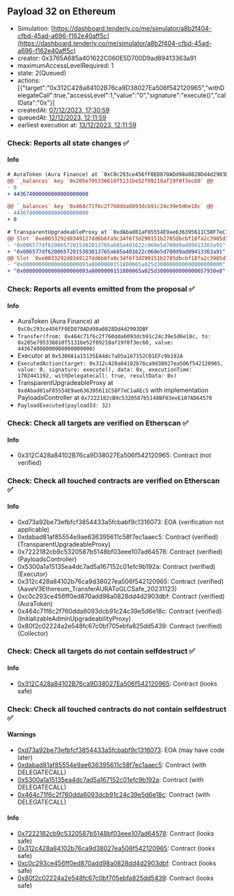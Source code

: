 ## Payload 32 on Ethereum

- Simulation: [https://dashboard.tenderly.co/me/simulator/a8b2f404-cfbd-45ad-a696-f162e40aff5c](https://dashboard.tenderly.co/me/simulator/a8b2f404-cfbd-45ad-a696-f162e40aff5c)
- creator: 0x3765A685a401622C060E5D700D9ad89413363a91
- maximumAccessLevelRequired: 1
- state: 2(Queued)
- actions: [{"target":"0x312C428a84102B76ca9D38027Ea506f542120965","withDelegateCall":true,"accessLevel":1,"value":"0","signature":"execute()","callData":"0x"}]
- createdAt: [07/12/2023, 17:30:59](https://etherscan.io/tx/0x0cb04d9bbc11685c473d7fcda12ef6053e1ced457aa002254b9e0284da860753)
- queuedAt: [12/12/2023, 12:11:59](https://etherscan.io/tx/0x01727b7a82880b52baa5c69c015255118d6905c3ceba143306dad99fe3c5ad18)
- earliest execution at: [13/12/2023, 12:11:59](https://www.epochconverter.com/countdown?q=1702469519)

### Check: Reports all state changes :white_check_mark:

#### Info


```diff
# AuraToken (Aura Finance) at `0xC0c293ce456fF0ED870ADd98a0828Dd4d2903DBF`
@@ `_balances` key `0x205e795336610f5131be52f09218af19f0f3ec60` @@
- 0
+ 443674000000000000000000

@@ `_balances` key `0x464c71f6c2f760dda6093dcb91c24c39e5d6e18c` @@
- 443674000000000000000000
+ 0

```

```diff
# TransparentUpgradeableProxy at `0xdAbad81aF85554E9ae636395611C58F7eC1aAEc5` with implementation PayloadsController at `0x7222182cB9c5320587b5148BF03eeE107AD64578`
@@ Slot `0xe0033292d8349127dd6b6fa9c34f6f3d290151b2785dbcbf18fa2c3985d1f743` @@
- "0x006577df62006572015302013765a685a401622c060e5d700d9ad89413363a91"
+ "0x006577df62006572015303013765a685a401622c060e5d700d9ad89413363a91"
@@ Slot `0xe0033292d8349127dd6b6fa9c34f6f3d290151b2785dbcbf18fa2c3985d1f744` @@
- "0x000000000000000000093a8000000151800065a025d300000000000000000000"
+ "0x000000000000000000093a8000000151800065a025d3000000000000657930e8"
```


### Check: Reports all events emitted from the proposal :white_check_mark:

#### Info

- AuraToken (Aura Finance) at `0xC0c293ce456fF0ED870ADd98a0828Dd4d2903DBF`
- `Transfer(from: 0x464c71f6c2f760dda6093dcb91c24c39e5d6e18c, to: 0x205e795336610f5131be52f09218af19f0f3ec60, value: 443674000000000000000000)`
- Executor at `0x5300A1a15135EA4dc7aD5a167152C01EFc9b192A`
- `ExecutedAction(target: 0x312c428a84102b76ca9d38027ea506f542120965, value: 0, signature: execute(), data: 0x, executionTime: 1702441192, withDelegatecall: true, resultData: 0x)`
- TransparentUpgradeableProxy at `0xdAbad81aF85554E9ae636395611C58F7eC1aAEc5` with implementation PayloadsController at `0x7222182cB9c5320587b5148BF03eeE107AD64578`
- `PayloadExecuted(payloadId: 32)`

### Check: Check all targets are verified on Etherscan :white_check_mark:

#### Info

- 0x312C428a84102B76ca9D38027Ea506f542120965: Contract (not verified)

### Check: Check all touched contracts are verified on Etherscan :white_check_mark:

#### Info

- 0xd73a92be73efbfcf3854433a5fcbabf9c1316073: EOA (verification not applicable)
- 0xdabad81af85554e9ae636395611c58f7ec1aaec5: Contract (verified) (TransparentUpgradeableProxy)
- 0x7222182cb9c5320587b5148bf03eee107ad64578: Contract (verified) (PayloadsController)
- 0x5300a1a15135ea4dc7ad5a167152c01efc9b192a: Contract (verified) (Executor)
- 0x312c428a84102b76ca9d38027ea506f542120965: Contract (verified) (AaveV3Ethereum_TransferAURAToGLCSafe_20231123)
- 0xc0c293ce456ff0ed870add98a0828dd4d2903dbf: Contract (verified) (AuraToken)
- 0x464c71f6c2f760dda6093dcb91c24c39e5d6e18c: Contract (verified) (InitializableAdminUpgradeabilityProxy)
- 0x80f2c02224a2e548fc67c0bf705ebfa825dd5439: Contract (verified) (Collector)

### Check: Check all targets do not contain selfdestruct :white_check_mark:

#### Info

- [0x312C428a84102B76ca9D38027Ea506f542120965](https://etherscan.io/address/0x312C428a84102B76ca9D38027Ea506f542120965): Contract (looks safe)

### Check: Check all touched contracts do not contain selfdestruct :white_check_mark:

#### Warnings

- [0xd73a92be73efbfcf3854433a5fcbabf9c1316073](https://etherscan.io/address/0xd73a92be73efbfcf3854433a5fcbabf9c1316073): EOA (may have code later)
- [0xdabad81af85554e9ae636395611c58f7ec1aaec5](https://etherscan.io/address/0xdabad81af85554e9ae636395611c58f7ec1aaec5): Contract (with DELEGATECALL)
- [0x5300a1a15135ea4dc7ad5a167152c01efc9b192a](https://etherscan.io/address/0x5300a1a15135ea4dc7ad5a167152c01efc9b192a): Contract (with DELEGATECALL)
- [0x464c71f6c2f760dda6093dcb91c24c39e5d6e18c](https://etherscan.io/address/0x464c71f6c2f760dda6093dcb91c24c39e5d6e18c): Contract (with DELEGATECALL)

#### Info

- [0x7222182cb9c5320587b5148bf03eee107ad64578](https://etherscan.io/address/0x7222182cb9c5320587b5148bf03eee107ad64578): Contract (looks safe)
- [0x312c428a84102b76ca9d38027ea506f542120965](https://etherscan.io/address/0x312c428a84102b76ca9d38027ea506f542120965): Contract (looks safe)
- [0xc0c293ce456ff0ed870add98a0828dd4d2903dbf](https://etherscan.io/address/0xc0c293ce456ff0ed870add98a0828dd4d2903dbf): Contract (looks safe)
- [0x80f2c02224a2e548fc67c0bf705ebfa825dd5439](https://etherscan.io/address/0x80f2c02224a2e548fc67c0bf705ebfa825dd5439): Contract (looks safe)

